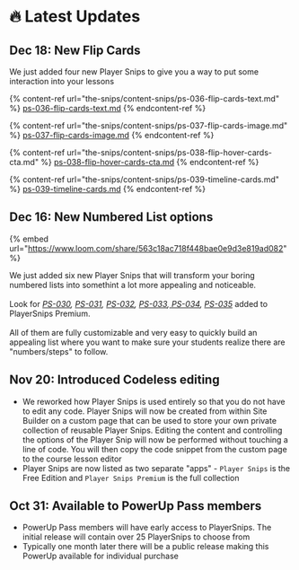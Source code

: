 # 🔥 Latest Updates

## Dec 18: New Flip Cards

We just added four new Player Snips to give you a way to put some interaction into your lessons

{% content-ref url="the-snips/content-snips/ps-036-flip-cards-text.md" %}
[ps-036-flip-cards-text.md](the-snips/content-snips/ps-036-flip-cards-text.md)
{% endcontent-ref %}

{% content-ref url="the-snips/content-snips/ps-037-flip-cards-image.md" %}
[ps-037-flip-cards-image.md](the-snips/content-snips/ps-037-flip-cards-image.md)
{% endcontent-ref %}

{% content-ref url="the-snips/content-snips/ps-038-flip-hover-cards-cta.md" %}
[ps-038-flip-hover-cards-cta.md](the-snips/content-snips/ps-038-flip-hover-cards-cta.md)
{% endcontent-ref %}

{% content-ref url="the-snips/content-snips/ps-039-timeline-cards.md" %}
[ps-039-timeline-cards.md](the-snips/content-snips/ps-039-timeline-cards.md)
{% endcontent-ref %}

## Dec 16: New Numbered List options

{% embed url="https://www.loom.com/share/563c18ac718f448bae0e9d3e819ad082" %}

We just added six new Player Snips that will transform your boring numbered lists into somethint a lot more appealing and noticeable.\
\
Look for [_PS-030_](the-snips/content-snips/ps-030-colored-numbered-style-1.md)_,_ [_PS-031_](the-snips/content-snips/ps-031-colored-numbered-style-2.md)_,_ [_PS-032_](the-snips/content-snips/ps-032-colored-numbered-style-3.md)_,_ [_PS-033_](the-snips/content-snips/ps-033-emoji-bullet-list.md)_,_[ _PS-034_](the-snips/content-snips/ps-034-animated-numbered-list.md)_,_ [_PS-035_](the-snips/content-snips/ps-035-snake-numbered-list.md) added to PlayerSnips Premium.\
\
All of them are fully customizable and very easy to quickly build an appealing list where you want to make sure your students realize there are "numbers/steps" to follow.

## Nov 20: Introduced Codeless editing

* We reworked how Player Snips is used entirely so that you do not have to edit any code. Player Snips will now be created from within Site Builder on a custom page that can be used to store your own private collection of reusable Player Snips. Editing the content and controlling the options of the Player Snip will now be performed without touching a line of code. You will then copy the code snippet from the custom page to the course lesson editor
* Player Snips are now listed as two separate "apps" - `Player Snips` is the Free Edition and `Player Snips Premium` is the full collection

## Oct 31: Available to PowerUp Pass members

* PowerUp Pass members will have early access to PlayerSnips. The initial release will contain over 25 PlayerSnips to choose from
* Typically one month later there will be a public release making this PowerUp available for individual purchase


